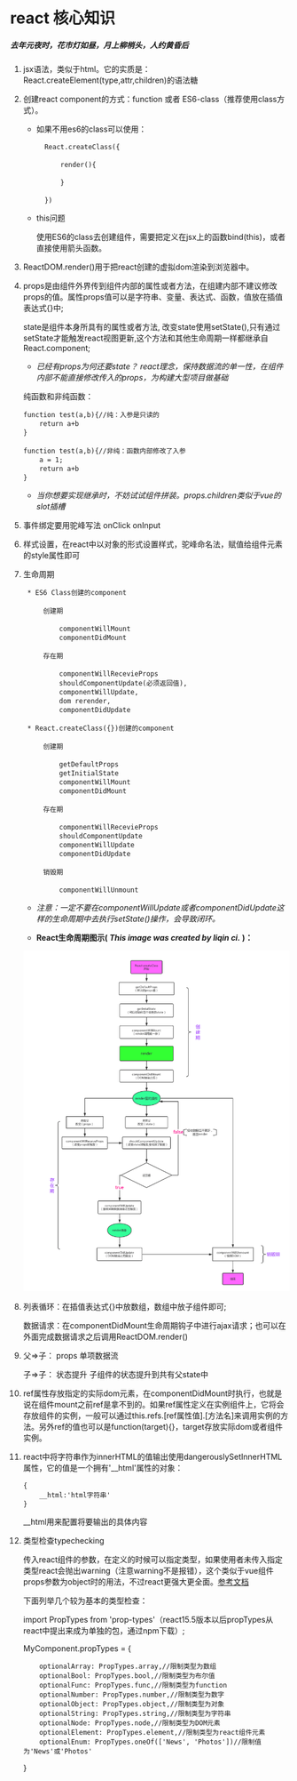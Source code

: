 # react 核心知识 
##### 去年元夜时，花市灯如昼，月上柳梢头，人约黄昏后
1.  jsx语法，类似于html。它的实质是：React.createElement(type,attr,children)的语法糖

2.  创建react component的方式：function 或者 ES6-class（推荐使用class方式）。  
    
    * 如果不用es6的class可以使用：  

            React.createClass({  
                    
                render(){
                        
                }  

            }) 

    * this问题  

        使用ES6的class去创建组件，需要把定义在jsx上的函数bind(this)，或者直接使用箭头函数。

3.  ReactDOM.render()用于把react创建的虚拟dom渲染到浏览器中。

4.  props是由组件外界传到组件内部的属性或者方法，在组建内部不建议修改props的值。属性props值可以是字符串、变量、表达式、函数，值放在插值表达式{}中;

    state是组件本身所具有的属性或者方法, 改变state使用setState(),只有通过setState才能触发react视图更新,这个方法和其他生命周期一样都继承自React.component;

    * *已经有props为何还要state？ react理念，保持数据流的单一性，在组件内部不能直接修改传入的props，为构建大型项目做基础* 
    
    纯函数和非纯函数：

        function test(a,b){//纯：入参是只读的
            return a+b 
        }

        function test(a,b){//非纯：函数内部修改了入参
            a = 1;
            return a+b
        }

    + *当你想要实现继承时，不妨试试组件拼装。props.children类似于vue的slot插槽*

5. 事件绑定要用驼峰写法 onClick  onInput 

6. 样式设置，在react中以对象的形式设置样式，驼峰命名法，赋值给组件元素的style属性即可

7. 生命周期

        * ES6 Class创建的component

            创建期

                componentWillMount
                componentDidMount

            存在期

                componentWillRecevieProps
                shouldComponentUpdate(必须返回值),   
                componentWillUpdate,    
                dom rerender,
                componentDidUpdate
            
        * React.createClass({})创建的component

            创建期

                getDefaultProps
                getInitialState
                componentWillMount
                componentDidMount

            存在期

                componentWillRecevieProps
                shouldComponentUpdate
                componentWillUpdate
                componentDidUpdate

            销毁期

                componentWillUnmount

    * *注意：一定不要在componentWillUpdate或者componentDidUpdate这样的生命周期中去执行setState()操作，会导致闭环。*        

    * **React生命周期图示( *This image was created by liqin ci.* )：**

    ![两步验证 here](https://github.com/JackCrysler/react-start/raw/master/img/001.png)
    


8. 
    列表循环：在插值表达式{}中放数组，数组中放子组件即可;

    数据请求：在componentDidMount生命周期钩子中进行ajax请求；也可以在外面完成数据请求之后调用ReactDOM.render()

9.      
    父=>子： props 单项数据流

    子=>子： 状态提升 子组件的状态提升到共有父state中

10. ref属性存放指定的实际dom元素，在componentDidMount时执行，也就是说在组件mount之前ref是拿不到的。如果ref属性定义在实例组件上，它将会存放组件的实例，一般可以通过this.refs.[ref属性值].[方法名]来调用实例的方法。另外ref的值也可以是function(target){}，target存放实际dom或者组件实例。

11. react中将字符串作为innerHTML的值输出使用dangerouslySetInnerHTML属性，它的值是一个拥有'__html'属性的对象：

        {
            __html:'html字符串'
        }

    __html用来配置将要输出的具体内容

12. 类型检查typechecking

    传入react组件的参数，在定义的时候可以指定类型，如果使用者未传入指定类型react会抛出warning（注意warning不是报错），这个类似于vue组件props参数为object时的用法，不过react更强大更全面。<a href="https://facebook.github.io/react/docs/typechecking-with-proptypes.html">参考文档</a>

    下面列举几个较为基本的类型检查：

    
    import PropTypes from 'prop-types'（react15.5版本以后propTypes从react中提出来成为单独的包，通过npm下载）;

    MyComponent.propTypes = {

            optionalArray: PropTypes.array,//限制类型为数组
            optionalBool: PropTypes.bool,//限制类型为布尔值
            optionalFunc: PropTypes.func,//限制类型为function
            optionalNumber: PropTypes.number,//限制类型为数字
            optionalObject: PropTypes.object,//限制类型为对象
            optionalString: PropTypes.string,//限制类型为字符串
            optionalNode: PropTypes.node,//限制类型为DOM元素
            optionalElement: PropTypes.element,//限制类型为react组件元素
            optionalEnum: PropTypes.oneOf(['News', 'Photos'])//限制值为'News'或'Photos'
    }

    

